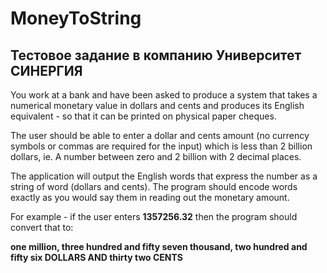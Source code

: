 # MoneyToString

## Тестовое задание в компанию Университет СИНЕРГИЯ

You work at a bank and have been asked to produce a system that takes a numerical monetary value in dollars and cents and produces its English equivalent - so that it can be printed on physical paper cheques.

The user should be able to enter a dollar and cents amount (no currency symbols or commas are required for the input) which is less than 2 billion dollars, ie. A number between zero and 2 billion with 2 decimal places.

The application will output the English words that express the number as a string of word (dollars and cents). The program should encode words exactly as you would say them in reading out the monetary amount.

For example - if the user enters **1357256.32** then the program should convert that to:

**one million, three hundred and fifty seven thousand, two hundred and fifty six DOLLARS AND thirty two CENTS**

